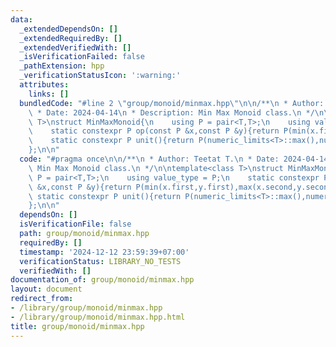 ```yaml
---
data:
  _extendedDependsOn: []
  _extendedRequiredBy: []
  _extendedVerifiedWith: []
  _isVerificationFailed: false
  _pathExtension: hpp
  _verificationStatusIcon: ':warning:'
  attributes:
    links: []
  bundledCode: "#line 2 \"group/monoid/minmax.hpp\"\n\n/**\n * Author: Teetat T.\n\
    \ * Date: 2024-04-14\n * Description: Min Max Monoid class.\n */\n\ntemplate<class\
    \ T>\nstruct MinMaxMonoid{\n    using P = pair<T,T>;\n    using value_type = P;\n\
    \    static constexpr P op(const P &x,const P &y){return P(min(x.first,y.first),max(x.second,y.second));}\n\
    \    static constexpr P unit(){return P(numeric_limits<T>::max(),numeric_limits<T>::min());}\n\
    };\n\n"
  code: "#pragma once\n\n/**\n * Author: Teetat T.\n * Date: 2024-04-14\n * Description:\
    \ Min Max Monoid class.\n */\n\ntemplate<class T>\nstruct MinMaxMonoid{\n    using\
    \ P = pair<T,T>;\n    using value_type = P;\n    static constexpr P op(const P\
    \ &x,const P &y){return P(min(x.first,y.first),max(x.second,y.second));}\n   \
    \ static constexpr P unit(){return P(numeric_limits<T>::max(),numeric_limits<T>::min());}\n\
    };\n\n"
  dependsOn: []
  isVerificationFile: false
  path: group/monoid/minmax.hpp
  requiredBy: []
  timestamp: '2024-12-12 23:59:39+07:00'
  verificationStatus: LIBRARY_NO_TESTS
  verifiedWith: []
documentation_of: group/monoid/minmax.hpp
layout: document
redirect_from:
- /library/group/monoid/minmax.hpp
- /library/group/monoid/minmax.hpp.html
title: group/monoid/minmax.hpp
---
```

